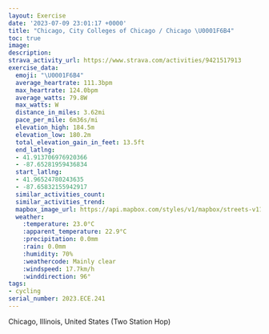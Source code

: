 ```yaml
---
layout: Exercise
date: '2023-07-09 23:01:17 +0000'
title: "Chicago, City Colleges of Chicago / Chicago \U0001F6B4"
toc: true
image:
description:
strava_activity_url: https://www.strava.com/activities/9421517913
exercise_data:
  emoji: "\U0001F6B4"
  average_heartrate: 111.3bpm
  max_heartrate: 124.0bpm
  average_watts: 79.8W
  max_watts: W
  distance_in_miles: 3.62mi
  pace_per_mile: 6m36s/mi
  elevation_high: 184.5m
  elevation_low: 180.2m
  total_elevation_gain_in_feet: 13.5ft
  end_latlng:
  - 41.913706976920366
  - -87.65281959436834
  start_latlng:
  - 41.96524780243635
  - -87.65832155942917
  similar_activities_count:
  similar_activities_trend:
  mapbox_image_url: https://api.mapbox.com/styles/v1/mapbox/streets-v11/static/path-5+787af2-1.0(m%7Cb_G~i_vObFkCNKTUxBmAf%40M%60BGjWWhNIjBEpDChBGlPQbIGfE%40%60HOZCXBTEr%40FnBG%60CAzGIr%40%40t%40EnBCvCAf%40BnAGpMOnBElA%40tAGtEGrA%40xEKrCA%60EGnA%3FjJQX%3Fd%40D~AKzWUxCGrHKz%40%3Fj%40D%7CNYfFChKO),pin-s-s+e5b22e(-87.65616,41.96311),pin-s-f+89ae00(-87.65336,41.91608)/auto/800x800?access_token=pk.eyJ1Ijoiam9zaGJlY2ttYW4iLCJhIjoiY205eWR2aDd1MWZ6djJrbXc4a3M0bWZleiJ9.XiG9OWkNcZk2QzjJbxLB4A
  weather:
    :temperature: 23.0°C
    :apparent_temperature: 22.9°C
    :precipitation: 0.0mm
    :rain: 0.0mm
    :humidity: 70%
    :weathercode: Mainly clear
    :windspeed: 17.7km/h
    :winddirection: 96°
tags:
- cycling
serial_number: 2023.ECE.241
---
```

Chicago, Illinois, United States (Two Station Hop)
